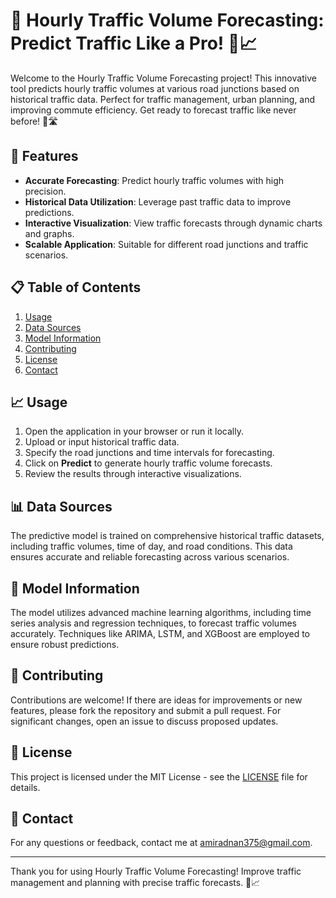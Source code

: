 # 🚦 Hourly Traffic Volume Forecasting: Predict Traffic Like a Pro! 🚗📈

Welcome to the Hourly Traffic Volume Forecasting project! This innovative tool predicts hourly traffic volumes at various road junctions based on historical traffic data. Perfect for traffic management, urban planning, and improving commute efficiency. Get ready to forecast traffic like never before! 🚦🛣️

## 🚀 Features

- **Accurate Forecasting**: Predict hourly traffic volumes with high precision.
- **Historical Data Utilization**: Leverage past traffic data to improve predictions.
- **Interactive Visualization**: View traffic forecasts through dynamic charts and graphs.
- **Scalable Application**: Suitable for different road junctions and traffic scenarios.

## 📋 Table of Contents

1. [Usage](#usage)
2. [Data Sources](#data-sources)
3. [Model Information](#model-information)
4. [Contributing](#contributing)
5. [License](#license)
6. [Contact](#contact)

## 📈 Usage

1. Open the application in your browser or run it locally.
2. Upload or input historical traffic data.
3. Specify the road junctions and time intervals for forecasting.
4. Click on **Predict** to generate hourly traffic volume forecasts.
5. Review the results through interactive visualizations.

## 📊 Data Sources

The predictive model is trained on comprehensive historical traffic datasets, including traffic volumes, time of day, and road conditions. This data ensures accurate and reliable forecasting across various scenarios.

## 🤖 Model Information

The model utilizes advanced machine learning algorithms, including time series analysis and regression techniques, to forecast traffic volumes accurately. Techniques like ARIMA, LSTM, and XGBoost are employed to ensure robust predictions.

## 🤝 Contributing

Contributions are welcome! If there are ideas for improvements or new features, please fork the repository and submit a pull request. For significant changes, open an issue to discuss proposed updates.

## 📜 License

This project is licensed under the MIT License - see the [LICENSE](LICENSE) file for details.

## 📧 Contact

For any questions or feedback, contact me at [amiradnan375@gmail.com](mailto:amiradnan375@gmail.com).

---

Thank you for using Hourly Traffic Volume Forecasting! Improve traffic management and planning with precise traffic forecasts. 🚗📈

